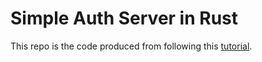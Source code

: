 # Simple Auth Server in Rust

This repo is the code produced from following this [tutorial](https://gill.net.in/posts/auth-microservice-rust-actix-web1.0-diesel-complete-tutorial/).
